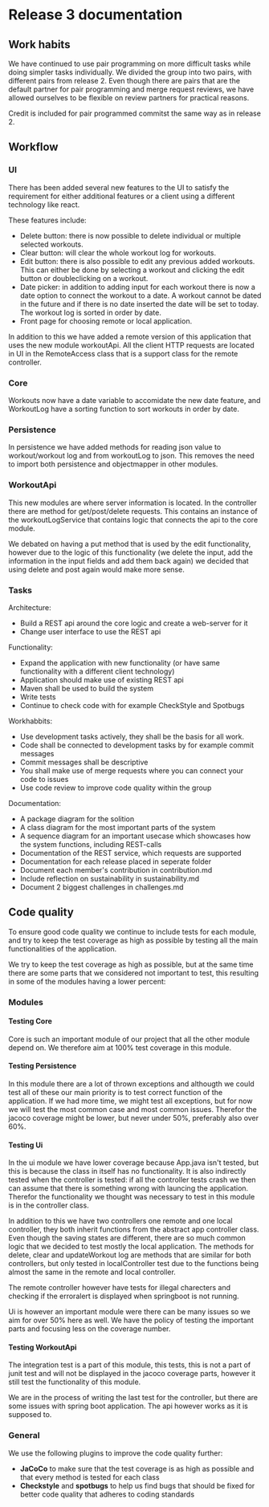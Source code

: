 # Release 3 documentation

## Work habits

We have continued to use pair programming on more difficult tasks while doing simpler tasks individually. We divided the group into two pairs, with different pairs from release 2. Even though there are pairs that are the default partner for pair programming and merge request reviews, we have allowed ourselves to be flexible on review partners for practical reasons.

Credit is included for pair programmed commitst the same way as in release 2.

## Workflow

### UI

There has been added several new features to the UI to satisfy the requirement for either additional features or a client using a different technology like react.

These features include:

- Delete button: there is now possible to delete individual or multiple selected workouts.
- Clear button: will clear the whole workout log for workouts.
- Edit button: there is also possible to edit any previous added workouts. This can either be done by selecting a workout and clicking the edit button or doubleclicking on a workout.
- Date picker: in addition to adding input for each workout there is now a date option to connect the workout to a date. A workout cannot be dated in the future and if there is no date inserted the date will be set to today. The workout log is sorted in order by date.
- Front page for choosing remote or local application. 

In addition to this we have added a remote version of this application that uses the new module workoutApi. All the client HTTP requests are located in UI in the RemoteAccess class that is a support class for the remote controller.

### Core

Workouts now have a date variable to accomidate the new date feature, and WorkoutLog have a sorting function to sort workouts in order by date.

### Persistence

In persistence we have added methods for reading json value to workout/workout log and from workoutLog to json. This removes the need to import both persistence and objectmapper in other modules.

### WorkoutApi

This new modules are where server information is located. In the controller there are method for get/post/delete requests. This contains an instance of the workoutLogService that contains logic that connects the api to the core module.

We debated on having a put method that is used by the edit functionality, however due to the logic of this functionality (we delete the input, add the information in the input fields and add them back again) we decided that using delete and post again would make more sense.


### Tasks

Architecture:

- Build a REST api around the core logic and create a web-server for it
- Change user interface to use the REST api

Functionality:

- Expand the application with new functionality (or have same functionality with a different client technology)
- Application should make use of existing REST api
- Maven shall be used to build the system
- Write tests
- Continue to check code with for example CheckStyle and Spotbugs

Workhabbits:

- Use development tasks actively, they shall be the basis for all work.
- Code shall be connected to development tasks by for example commit messages
- Commit messages shall be descriptive
- You shall make use of merge requests where you can connect your code to issues
- Use code review to improve code quality within the group

Documentation:

- A package diagram for the solition
- A class diagram for the most important parts of the system
- A sequence diagram for an important usecase which showcases how the system functions, including REST-calls
- Documentation of the REST service, which requests are supported
- Documentation for each release placed in seperate folder
- Document each member's contribution in contribution.md
- Include reflection on sustainability in sustainability.md
- Document 2 biggest challenges in challenges.md

## Code quality

To ensure good code quality we continue to include tests for each module, and try to keep the test coverage as high as possible by testing all the main functionalities of the application.

We try to keep the test coverage as high as possible, but at the same time there are some parts that we considered not important to test, this resulting in some of the modules having a lower percent:

### Modules

#### Testing Core

Core is such an important module of our project that all the other module depend on. We therefore aim at 100% test coverage in this module.

#### Testing Persistence

In this module there are a lot of thrown exceptions and althougth we could test all of these our main priority is to test correct function of the application. If we had more time, we might test all exceptions, but for now we will test the most common case and most common issues. Therefor the jacoco coverage might be lower, but never under 50%, preferably also over 60%.

#### Testing Ui

In the ui module we have lower coverage because App.java isn't tested, but this is because the class in itself has no functionality. It is also indirectly tested when the controller is tested: if all the controller tests crash we then can assume that there is something wrong with launcing the application. Therefor the functionality we thought was necessary to test in this module is in the controller class.

In addition to this we have two controllers one remote and one local controller, they both inherit functions from the abstract app controller class. Even though the saving states are different, there are so much common logic that we decided to test mostly the local application. The methods for delete, clear and updateWorkout log are methods that are similar for both controllers, but only tested in localController test due to the functions being almost the same in the remote and local controller.

The remote controller however have tests for illegal charecters and checking if the erroralert is displayed when springboot is not running.

Ui is however an important module were there can be many issues so we aim for over 50% here as well. We have the policy of testing the important parts and focusing less on the coverage number.

#### Testing WorkoutApi

The integration test is a part of this module, this tests, this is not a part of junit test and will not be displayed in the jacoco coverage parts, however it still test the functionality of this module.

We are in the process of writing the last test for the controller, but there are some issues with spring boot application. The api however works as it is supposed to.

### General

We use the following plugins to improve the code quality further:

- **JaCoCo** to make sure that the test coverage is as high as possible and that every method is tested for each class
- **Checkstyle** and **spotbugs** to help us find bugs that should be fixed for better code quality that adheres to coding standards
